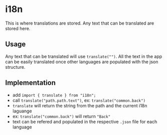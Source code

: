 # i18n

This is where translations are stored. Any text that can be translated are stored here.

## Usage

Any text that can be translated will use `translate("")`. All the text in the app can be easily translated once other languages are populated with the json structure.

## Implementation

- add `import { translate } from "i18n";`
- call `translate("path.path.text")`, ex: `translate("common.back")`
- `translate` will return the string from the path and the current i18n laguange
- ex: `translate("common.back")` will return `"Back"`
- text can be refered and populated in the respective `.json` file for each language
